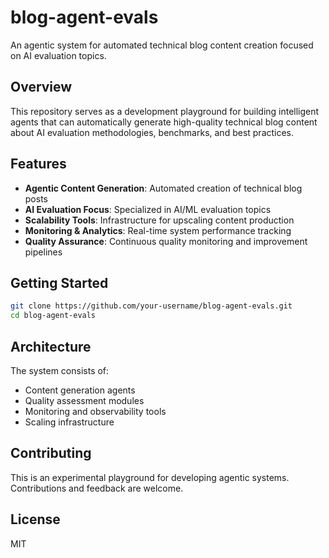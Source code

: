 # blog-agent-evals

An agentic system for automated technical blog content creation focused on AI evaluation topics.

## Overview

This repository serves as a development playground for building intelligent agents that can automatically generate high-quality technical blog content about AI evaluation methodologies, benchmarks, and best practices.

## Features

- **Agentic Content Generation**: Automated creation of technical blog posts
- **AI Evaluation Focus**: Specialized in AI/ML evaluation topics
- **Scalability Tools**: Infrastructure for upscaling content production
- **Monitoring & Analytics**: Real-time system performance tracking
- **Quality Assurance**: Continuous quality monitoring and improvement pipelines

## Getting Started

```bash
git clone https://github.com/your-username/blog-agent-evals.git
cd blog-agent-evals
```

## Architecture

The system consists of:

- Content generation agents
- Quality assessment modules
- Monitoring and observability tools
- Scaling infrastructure

## Contributing

This is an experimental playground for developing agentic systems. Contributions and feedback are welcome.

## License

MIT